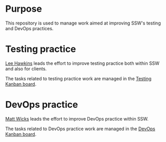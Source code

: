 # Purpose
This repository is used to manage work aimed at improving SSW's testing and DevOps practices.

# Testing practice
[Lee Hawkins](https://www.ssw.com.au/people/lee-hawkins) leads the effort to improve testing practice both within SSW and also for clients.

The tasks related to testing practice work are managed in the [Testing Kanban board](https://github.com/SSWConsulting/SSW.PracticeManagement/projects/1).

# DevOps practice
[Matt Wicks](https://www.ssw.com.au/people/matt-wicks) leads the effort to improve DevOps practice within SSW.

The tasks related to DevOps practice work are managed in the [DevOps Kanban board](https://github.com/SSWConsulting/SSW.PracticeManagement/projects/2).
